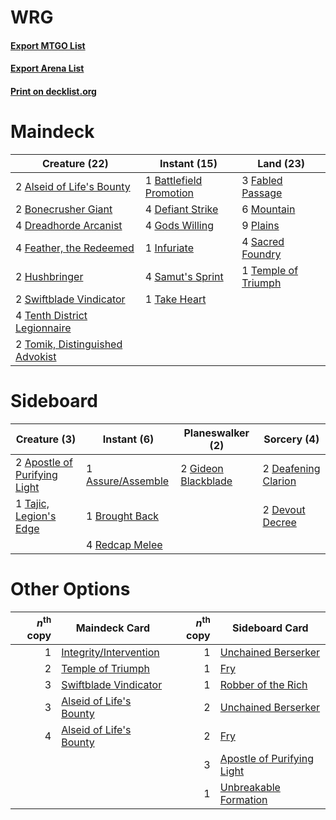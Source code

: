 # WRG

#### [Export MTGO List](../collection/WRG/WRG.txt)
#### [Export Arena List](../collection/WRG/WRG_arena.txt)
#### [Print on decklist.org](http://decklist.org/?deckmain=2%09Alseid%20of%20Life's%20Bounty%0A1%09Battlefield%20Promotion%0A2%09Bonecrusher%20Giant%0A4%09Defiant%20Strike%0A4%09Dreadhorde%20Arcanist%0A3%09Fabled%20Passage%0A4%09Feather,%20the%20Redeemed%0A4%09Gods%20Willing%0A2%09Hushbringer%0A1%09Infuriate%0A6%09Mountain%0A9%09Plains%0A4%09Sacred%20Foundry%0A4%09Samut's%20Sprint%0A2%09Swiftblade%20Vindicator%0A1%09Take%20Heart%0A1%09Temple%20of%20Triumph%0A4%09Tenth%20District%20Legionnaire%0A2%09Tomik,%20Distinguished%20Advokist&deckside=2%09Apostle%20of%20Purifying%20Light%0A1%09Assure/Assemble%0A1%09Brought%20Back%0A2%09Deafening%20Clarion%0A2%09Devout%20Decree%0A2%09Gideon%20Blackblade%0A4%09Redcap%20Melee%0A1%09Tajic,%20Legion's%20Edge)
# Maindeck

|                                              Creature (22)                                               |                                           Instant (15)                                           |                                          Land (23)                                           |
|----------------------------------------------------------------------------------------------------------|--------------------------------------------------------------------------------------------------|----------------------------------------------------------------------------------------------|
|2 [Alseid of Life's Bounty](http://gatherer.wizards.com/Pages/Card/Details.aspx?multiverseid=476252)      |1 [Battlefield Promotion](http://gatherer.wizards.com/Pages/Card/Details.aspx?multiverseid=460932)|3 [Fabled Passage](http://gatherer.wizards.com/Pages/Card/Details.aspx?multiverseid=473206)   |
|2 [Bonecrusher Giant](http://gatherer.wizards.com/Pages/Card/Details.aspx?multiverseid=473077)            |4 [Defiant Strike](http://gatherer.wizards.com/Pages/Card/Details.aspx?multiverseid=386515)       |6 [Mountain](http://gatherer.wizards.com/Pages/Card/Details.aspx?multiverseid=439859)         |
|4 [Dreadhorde Arcanist](http://gatherer.wizards.com/Pages/Card/Details.aspx?multiverseid=461052)          |4 [Gods Willing](http://gatherer.wizards.com/Pages/Card/Details.aspx?multiverseid=442005)         |9 [Plains](http://gatherer.wizards.com/Pages/Card/Details.aspx?multiverseid=439856)           |
|4 [Feather, the Redeemed](http://gatherer.wizards.com/Pages/Card/Details.aspx?multiverseid=461124)        |1 [Infuriate](http://gatherer.wizards.com/Pages/Card/Details.aspx?multiverseid=466899)            |4 [Sacred Foundry](http://gatherer.wizards.com/Pages/Card/Details.aspx?multiverseid=405106)   |
|2 [Hushbringer](http://gatherer.wizards.com/Pages/Card/Details.aspx?multiverseid=472980)                  |4 [Samut's Sprint](http://gatherer.wizards.com/Pages/Card/Details.aspx?multiverseid=461069)       |1 [Temple of Triumph](http://gatherer.wizards.com/Pages/Card/Details.aspx?multiverseid=373560)|
|2 [Swiftblade Vindicator](http://gatherer.wizards.com/Pages/Card/Details.aspx?multiverseid=452953)        |1 [Take Heart](http://gatherer.wizards.com/Pages/Card/Details.aspx?multiverseid=452778)           |                                                                                              |
|4 [Tenth District Legionnaire](http://gatherer.wizards.com/Pages/Card/Details.aspx?multiverseid=461149)   |                                                                                                  |                                                                                              |
|2 [Tomik, Distinguished Advokist](http://gatherer.wizards.com/Pages/Card/Details.aspx?multiverseid=460961)|                                                                                                  |                                                                                              |


# Sideboard

|                                             Creature (3)                                              |                                        Instant (6)                                         |                                       Planeswalker (2)                                       |                                         Sorcery (4)                                          |
|-------------------------------------------------------------------------------------------------------|--------------------------------------------------------------------------------------------|----------------------------------------------------------------------------------------------|----------------------------------------------------------------------------------------------|
|2 [Apostle of Purifying Light](http://gatherer.wizards.com/Pages/Card/Details.aspx?multiverseid=466760)|1 [Assure/Assemble](http://gatherer.wizards.com/Pages/Card/Details.aspx?multiverseid=452971)|2 [Gideon Blackblade](http://gatherer.wizards.com/Pages/Card/Details.aspx?multiverseid=463943)|2 [Deafening Clarion](http://gatherer.wizards.com/Pages/Card/Details.aspx?multiverseid=452915)|
|1 [Tajic, Legion's Edge](http://gatherer.wizards.com/Pages/Card/Details.aspx?multiverseid=452954)      |1 [Brought Back](http://gatherer.wizards.com/Pages/Card/Details.aspx?multiverseid=466763)   |                                                                                              |2 [Devout Decree](http://gatherer.wizards.com/Pages/Card/Details.aspx?multiverseid=466767)    |
|                                                                                                       |4 [Redcap Melee](http://gatherer.wizards.com/Pages/Card/Details.aspx?multiverseid=473097)   |                                                                                              |                                                                                              |


# Other Options

|*n*<sup>th</sup> copy|                                          Maindeck Card                                           |*n*<sup>th</sup> copy|                                           Sideboard Card                                            |
|--------------------:|--------------------------------------------------------------------------------------------------|--------------------:|-----------------------------------------------------------------------------------------------------|
|                    1|[Integrity/Intervention](http://gatherer.wizards.com/Pages/Card/Details.aspx?multiverseid=452977) |                    1|[Unchained Berserker](http://gatherer.wizards.com/Pages/Card/Details.aspx?multiverseid=466918)       |
|                    2|[Temple of Triumph](http://gatherer.wizards.com/Pages/Card/Details.aspx?multiverseid=373560)      |                    1|[Fry](http://gatherer.wizards.com/Pages/Card/Details.aspx?multiverseid=466894)                       |
|                    3|[Swiftblade Vindicator](http://gatherer.wizards.com/Pages/Card/Details.aspx?multiverseid=452953)  |                    1|[Robber of the Rich](http://gatherer.wizards.com/Pages/Card/Details.aspx?multiverseid=473100)        |
|                    3|[Alseid of Life's Bounty](http://gatherer.wizards.com/Pages/Card/Details.aspx?multiverseid=476252)|                    2|[Unchained Berserker](http://gatherer.wizards.com/Pages/Card/Details.aspx?multiverseid=466918)       |
|                    4|[Alseid of Life's Bounty](http://gatherer.wizards.com/Pages/Card/Details.aspx?multiverseid=476252)|                    2|[Fry](http://gatherer.wizards.com/Pages/Card/Details.aspx?multiverseid=466894)                       |
|                     |                                                                                                  |                    3|[Apostle of Purifying Light](http://gatherer.wizards.com/Pages/Card/Details.aspx?multiverseid=466760)|
|                     |                                                                                                  |                    1|[Unbreakable Formation](http://gatherer.wizards.com/Pages/Card/Details.aspx?multiverseid=457173)     |

